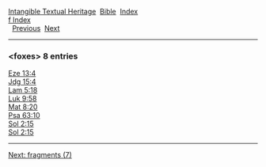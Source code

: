 [Intangible Textual Heritage](../../index)  [Bible](../index) 
[Index](index)   
[f Index](_f_)  
  [Previous](c04504)  [Next](c04506) 

------------------------------------------------------------------------

### &lt;foxes&gt; 8 entries

[Eze 13:4](../kjv/eze013.htm#004)  
[Jdg 15:4](../kjv/jdg015.htm#004)  
[Lam 5:18](../kjv/lam005.htm#018)  
[Luk 9:58](../kjv/luk009.htm#058)  
[Mat 8:20](../kjv/mat008.htm#020)  
[Psa 63:10](../kjv/psa063.htm#010)  
[Sol 2:15](../kjv/sol002.htm#015)  
[Sol 2:15](../kjv/sol002.htm#015)  

------------------------------------------------------------------------

[Next: fragments (7)](c04506)
